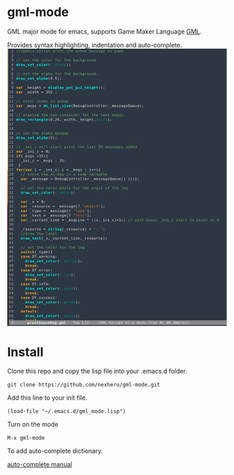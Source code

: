 # gml-mode
GML major mode for emacs, supports Game Maker Language [GML](https://docs2.yoyogames.com/source/_build/3_scripting/3_gml_overview/index.html).

Provides syntax highlighting, indentation and auto-complete.
![Example](assets/example.png)

# Install
Clone this repo and copy the lisp file into your .emacs.d folder.

	git clone https://github.com/nexhero/gml-mode.git

Add this line to your init file.

	(load-file "~/.emacs.d/gml_mode.lisp")

Turn on the mode

	M-x gml-mode

To add auto-complete dictionary.

[auto-complete manual](https://github.com/auto-complete/auto-complete/blob/master/doc/manual.md)
